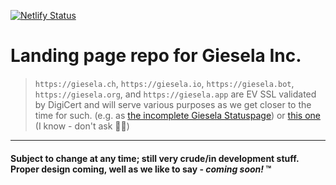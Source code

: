 [![Netlify Status](https://api.netlify.com/api/v1/badges/bcd93809-1273-4e79-8385-39aa9cbf3c13/deploy-status)](https://app.netlify.com/sites/giesela/deploys)

# Landing page repo for Giesela Inc.

> `https://giesela.ch`, `https://giesela.io`, `https://giesela.bot`, `https://giesela.org`, and `https://giesela.app` are EV SSL validated by DigiCert and will serve various purposes as we get closer to the time for such. (e.g. as [the incomplete Giesela Statuspage](https://status.giesela.app)) or [this one](https://giesela.statusy.co) (I know - don't ask 🤷‍♂️) 

----

#### Subject to change at any time; still very crude/in development stuff. Proper design coming, well as we like to say - *coming soon!* ™

